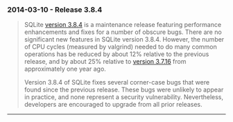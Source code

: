 ### 2014\-03\-10 \- Release 3\.8\.4


> SQLite [version 3\.8\.4](releaselog/3_8_4.html) is a maintenance release featuring performance
>  enhancements and fixes for a number of obscure bugs.
>  There are no significant new features in SQLite version 3\.8\.4\.
>  However, the number of CPU cycles (measured by valgrind) needed to
>  do many common operations has be reduced by about 12% relative to the
>  previous release, and by about 25% relative to [version 3\.7\.16](releaselog/3_7_16.html)
>  from approximately one year ago.
> 
> 
> Version 3\.8\.4 of SQLite fixes several corner\-case bugs that were
>  found since the previous release. These bugs were unlikely to appear
>  in practice, and none represent a security vulnerability.
>  Nevertheless, developers are encouraged to upgrade from all prior releases.



---

